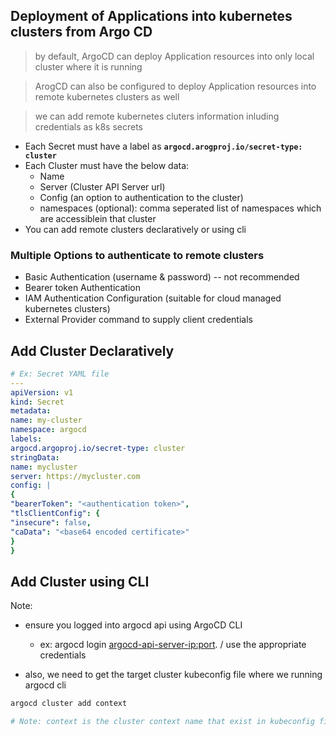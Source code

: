## Deployment of Applications into kubernetes clusters from Argo CD

> by default, ArgoCD can deploy Application resources into only local cluster where it is running 

> ArogCD can also be configured to deploy Application resources into remote kubernetes clusters as well 

> we can add remote kubernetes cluters information inluding credentials as k8s secrets 

* Each Secret must have a label as **`argocd.arogproj.io/secret-type: cluster`**
* Each Cluster must have the below data:
    * Name
    * Server (Cluster API Server url)
    * Config (an option to authentication to the cluster)
    * namespaces (optional): comma seperated list of namespaces which are accessiblein that cluster
* You can add remote clusters declaratively or using cli 

### Multiple Options to authenticate to remote clusters

* Basic Authentication (username & password) -- not recommended
* Bearer token Authentication 
* IAM Authentication Configuration (suitable for cloud managed kubernetes clusters)
* External Provider command to supply client credentials 

## Add Cluster Declaratively 

```yaml 
# Ex: Secret YAML file 
---
apiVersion: v1
kind: Secret
metadata:
name: my-cluster
namespace: argocd
labels:
argocd.argoproj.io/secret-type: cluster
stringData:
name: mycluster
server: https://mycluster.com
config: |
{
"bearerToken": "<authentication token>",
"tlsClientConfig": {
"insecure": false,
"caData": "<base64 encoded certificate>"
}
}
```

## Add Cluster using CLI

Note: 
* ensure you logged into argocd api using ArgoCD CLI 
    * ex: argocd login <argocd-api-server-ip:port>.  / use the appropriate credentials

* also, we need to get the target cluster kubeconfig file where we running argocd cli 

```sh 
argocd cluster add context 

# Note: context is the cluster context name that exist in kubeconfig file 
```